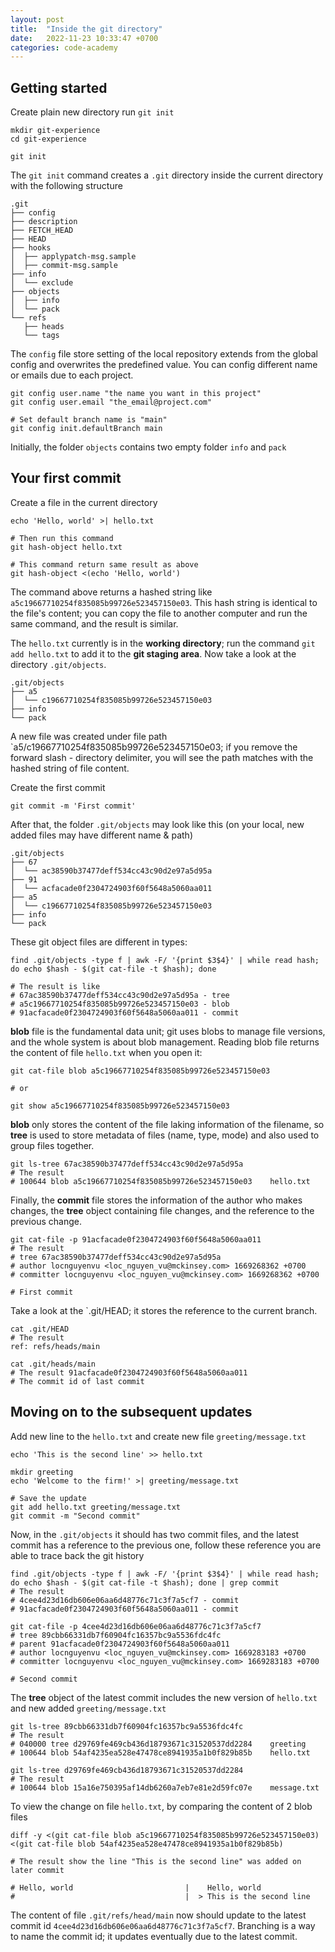 ```yaml
---
layout: post
title:  "Inside the git directory"
date:   2022-11-23 10:33:47 +0700
categories: code-academy
---
```


## Getting started 

Create plain new directory run `git init`

```
mkdir git-experience
cd git-experience

git init
```

The `git init` command creates a `.git` directory inside the current directory with the following structure

```
.git
├── config
├── description
├── FETCH_HEAD
├── HEAD
├── hooks
│  ├── applypatch-msg.sample
│  ├── commit-msg.sample
├── info
│  └── exclude
├── objects
│  ├── info
│  └── pack
└── refs
   ├── heads
   └── tags
```

The `config` file store setting of the local repository extends from the global config and overwrites the predefined value. You can config different name or emails due to each project.

```
git config user.name "the name you want in this project"
git config user.email "the_email@project.com"

# Set default branch name is "main"
git config init.defaultBranch main
```

Initially, the folder `objects` contains two empty folder `info` and `pack`

## Your first commit

Create a file in the current directory

```
echo 'Hello, world' >| hello.txt

# Then run this command
git hash-object hello.txt

# This command return same result as above
git hash-object <(echo 'Hello, world')
```

The command above returns a hashed string like `a5c19667710254f835085b99726e523457150e03`. This hash string is identical to the file's content; you can copy the file to another computer and run the same command, and the result is similar.

The `hello.txt` currently is in the **working directory**; run the command `git add hello.txt` to add it to the **git staging area**. Now take a look at the directory `.git/objects`.

```
.git/objects
├── a5
│  └── c19667710254f835085b99726e523457150e03
├── info
└── pack
```


A new file was created under file path `a5/c19667710254f835085b99726e523457150e03; if you remove the forward slash - directory delimiter, you will see the path matches with the hashed string of file content.

Create the first commit

```
git commit -m 'First commit'
```

After that, the folder `.git/objects` may look like this (on your local, new added files may have different name & path)

```
.git/objects
├── 67
│  └── ac38590b37477deff534cc43c90d2e97a5d95a
├── 91
│  └── acfacade0f2304724903f60f5648a5060aa011
├── a5
│  └── c19667710254f835085b99726e523457150e03
├── info
└── pack
```

These git object files are different in types:

```
find .git/objects -type f | awk -F/ '{print $3$4}' | while read hash; do echo $hash - $(git cat-file -t $hash); done

# The result is like
# 67ac38590b37477deff534cc43c90d2e97a5d95a - tree
# a5c19667710254f835085b99726e523457150e03 - blob
# 91acfacade0f2304724903f60f5648a5060aa011 - commit
```

**blob** file is the fundamental data unit; git uses blobs to manage file versions, and the whole system is about blob management. Reading blob file returns the content of file `hello.txt` when you open it:

```
git cat-file blob a5c19667710254f835085b99726e523457150e03

# or

git show a5c19667710254f835085b99726e523457150e03
```

**blob** only stores the content of the file laking information of the filename, so **tree** is used to store metadata of files (name, type, mode) and also used to group files together. 

```
git ls-tree 67ac38590b37477deff534cc43c90d2e97a5d95a
# The result
# 100644 blob a5c19667710254f835085b99726e523457150e03    hello.txt
```

Finally, the **commit** file stores the information of the author who makes changes, the **tree** object containing file changes, and the reference to the previous change.

```
git cat-file -p 91acfacade0f2304724903f60f5648a5060aa011
# The result
# tree 67ac38590b37477deff534cc43c90d2e97a5d95a
# author locnguyenvu <loc_nguyen_vu@mckinsey.com> 1669268362 +0700
# committer locnguyenvu <loc_nguyen_vu@mckinsey.com> 1669268362 +0700

# First commit
```

Take a look at the `.git/HEAD; it stores the reference to the current branch.

```
cat .git/HEAD
# The result
ref: refs/heads/main

cat .git/heads/main
# The result 91acfacade0f2304724903f60f5648a5060aa011
# The commit id of last commit
```

## Moving on to the subsequent updates

Add new line to the `hello.txt` and create new file `greeting/message.txt`

```
echo 'This is the second line' >> hello.txt

mkdir greeting
echo 'Welcome to the firm!' >| greeting/message.txt

# Save the update
git add hello.txt greeting/message.txt
git commit -m "Second commit"
```

Now, in the `.git/objects` it should has two commit files, and the latest commit has a reference to the previous one, follow these reference you are able to trace back the git history

```
find .git/objects -type f | awk -F/ '{print $3$4}' | while read hash; do echo $hash - $(git cat-file -t $hash); done | grep commit
# The result
# 4cee4d23d16db606e06aa6d48776c71c3f7a5cf7 - commit
# 91acfacade0f2304724903f60f5648a5060aa011 - commit

git cat-file -p 4cee4d23d16db606e06aa6d48776c71c3f7a5cf7
# tree 89cbb66331db7f60904fc16357bc9a5536fdc4fc
# parent 91acfacade0f2304724903f60f5648a5060aa011
# author locnguyenvu <loc_nguyen_vu@mckinsey.com> 1669283183 +0700
# committer locnguyenvu <loc_nguyen_vu@mckinsey.com> 1669283183 +0700

# Second commit
```

The **tree** object of the latest commit includes the new version of `hello.txt` and new added `greeting/message.txt`

```
git ls-tree 89cbb66331db7f60904fc16357bc9a5536fdc4fc
# The result
# 040000 tree d29769fe469cb436d18793671c31520537dd2284    greeting
# 100644 blob 54af4235ea528e47478ce8941935a1b0f829b85b    hello.txt

git ls-tree d29769fe469cb436d18793671c31520537dd2284
# The result
# 100644 blob 15a16e750395af14db6260a7eb7e81e2d59fc07e    message.txt
```

To view the change on file `hello.txt`, by comparing the content of 2 blob files

```
diff -y <(git cat-file blob a5c19667710254f835085b99726e523457150e03) <(git cat-file blob 54af4235ea528e47478ce8941935a1b0f829b85b)

# The result show the line "This is the second line" was added on later commit

# Hello, world                         |    Hello, world
#                                      |  > This is the second line
```

The content of file `.git/refs/head/main` now should update to the latest commit id `4cee4d23d16db606e06aa6d48776c71c3f7a5cf7`. Branching is a way to name the commit id; it updates eventually due to the latest commit.